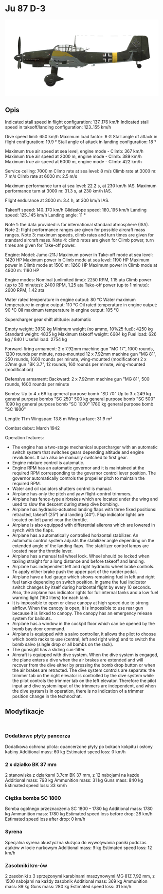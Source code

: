 # Ju 87 D-3

![ju87d3](../images/ju87d3.png)

## Opis

Indicated stall speed in flight configuration: 137..176 km/h
Indicated stall speed in takeoff/landing configuration: 123..155 km/h

Dive speed limit: 650 km/h
Maximum load factor: 9 G
Stall angle of attack in flight configuration: 19.9 °
Stall angle of attack in landing configuration: 18 °

Maximum true air speed at sea level, engine mode - Climb: 367 km/h
Maximum true air speed at 2000 m, engine mode - Climb: 389 km/h
Maximum true air speed at 6000 m, engine mode - Climb: 422 km/h

Service ceiling: 7000 m
Climb rate at sea level: 8 m/s
Climb rate at 3000 m: 7 m/s
Climb rate at 6000 m: 2.5 m/s

Maximum performance turn at sea level: 22.2 s, at 230 km/h IAS.
Maximum performance turn at 3000 m: 31.3 s, at 230 km/h IAS.

Flight endurance at 3000 m: 3.4 h, at 300 km/h IAS.

Takeoff speed: 140..170 km/h
Glideslope speed: 180..195 km/h
Landing speed: 125..145 km/h
Landing angle: 11 °

Note 1: the data provided is for international standard atmosphere (ISA).
Note 2: flight performance ranges are given for possible aircraft mass ranges.
Note 3: maximum speeds, climb rates and turn times are given for standard aircraft mass.
Note 4: climb rates are given for Climb power, turn times are given for Take-off power.

Engine:
Model: Jumo-211J
Maximum power in Take-off mode at sea level: 1420 HP
Maximum power in Climb mode at sea level: 1190 HP
Maximum power in Climb mode at 1500 m: 1260 HP
Maximum power in Climb mode at 4900 m: 1180 HP

Engine modes:
Nominal (unlimited time): 2250 RPM, 1.15 ata
Climb power (up to 30 minutes): 2400 RPM, 1.25 ata
Take-off power (up to 1 minute): 2600 RPM, 1.42 ata

Water rated temperature in engine output: 80 °C
Water maximum temperature in engine output: 110 °C
Oil rated temperature in engine output: 90 °C
Oil maximum temperature in engine output: 105 °C

Supercharger gear shift altitude: automatic 

Empty weight: 3930 kg
Minimum weight (no ammo, 10%25 fuel): 4250 kg
Standard weight: 4835 kg
Maximum takeoff weight: 6684 kg
Fuel load: 626 kg / 840 l
Useful load: 2754 kg

Forward-firing armament:
2 x 7.92mm machine gun "MG 17", 1000 rounds, 1200 rounds per minute, nose-mounted
12 x 7.92mm machine gun "MG 81", 250 rounds, 1600 rounds per minute, wing-mounted (modification)
2 x 37mm gun "BK 3.7", 12 rounds, 160 rounds per minute, wing-mounted (modification)

Defensive armament:
Backward: 2 x 7.92mm machine gun "MG 81", 500 rounds, 1600 rounds per minute

Bombs:
Up to 4 x 66 kg general purpose bomb "SD 70"
Up to 3 x 249 kg general purpose bombs "SC 250"
500 kg general purpose bomb "SC 500"
1090 kg general purpose bomb "SC 1000"
1780 kg general purpose bomb "SC 1800"

Length: 11 m
Wingspan: 13.8 m
Wing surface: 31.9 m²

Combat debut: March 1942

Operation features:
- The engine has a two-stage mechanical supercharger with an automatic switch system that switches gears depending altitude and engine revolutions. It can also be manually switched to first gear.
- Engine mixture control is automatic.
- Engine RPM has an automatic governor and it is maintained at the required RPM corresponding to the governor control lever position. The governor automatically controls the propeller pitch to maintain the required RPM.
- Water and oil radiators shutters control is manual.
- Airplane has only the pitch and yaw flight-control trimmers.
- Airplane has fence-type airbrakes which are located under the wing and used to slow the descent during steep dive bombing.
- Airplane has hydraulic-actuated landing flaps with three fixed positions: retracted, takeoff (25°) and landing (40°). Flap indicator lights are located on left panel near the throttle.
- Airplane is also equipped with differential ailerons which are lowered in synch with the flaps.
- Airplane has a automatically controlled horizontal stabilizer. An automatic control system adjusts the stabilizer angle depending on the extended angle of the landing flaps. The stabilizer control lamps are located near the throttle lever.
- Airplane has a manual tail wheel lock. Wheel should be locked when taxiing straight for a long distance and before takeoff and landing.
- Airplane has independent left and right hydraulic wheel brake controls. To apply either brake push the upper part of the rudder pedal.
- Airplane have a fuel gauge which shows remaining fuel in left and right fuel tanks depending on switch position. In game the fuel indicator switch changes by itself during horizontal flight by every 10 seconds. Also, the airplane has indicator lights for full internal tanks and a low fuel warning light (160 liters) for each tank.
- It is impossible to open or close canopy at high speed due to strong airflow. When the canopy is open, it is impossible to use rear gun because it is linked to canopy. The canopy has an emergency release system for bailouts.
- Airplane has a window in the cockpit floor which can be opened by the bomb bay door command.
- Airplane is equipped with a salvo controller, it allows the pilot to choose which bomb racks to use (central, left and right wing) and to switch the bomb salvo (single drop or all bombs on the rack).
- The gunsight has a sliding sun-filter.
- Aircraft is equipped with dive system. When the dive system is engaged, the plane enters a dive when the air brakes are extended and will recover from the dive either by pressing the bomb drop button or when the air brakes are retracted. The dive system controls are separate: the trimmer tab on the right elevator is controlled by the dive system while the pilot controls the trimmer tab on the left elevator. Therefore the pilot input and dive system input of the trimmers are independent, and when the dive system is in operation, there is no indication of a trimmer position change in the technochat.

## Modyfikacje
﻿


### Dodatkowe płyty pancerza

Dodatkowa ochrona pilota: opancerzone płyty po bokach kokpitu i osłony kabiny
Additional mass: 60 kg
Estimated speed loss: 0 km/h﻿


### 2 x działko BK 37 mm

2 stanowiska z działkami 3.7cm BK 37 mm, z 12 nabojami na każde
Additional mass: 793 kg
Ammunition mass: 31 kg
Guns mass: 840 kg
Estimated speed loss: 33 km/h﻿


### Ciężka bomba SC 1800

Bomba ogólnego przeznaczenia SC 1800 – 1780 kg
Additional mass: 1780 kg
Ammunition mass: 1780 kg
Estimated speed loss before drop: 28 km/h
Estimated speed loss after drop: 0 km/h﻿


### Syrena

Specjalna syrena akustyczna służąca do wywoływania paniki podczas ataków w locie nurkowym
Additional mass: 9 kg
Estimated speed loss: 12 km/h﻿


### Zasobniki km-ów

2 zasobniki z 3 sprzężonymi karabinami maszynowymi MG 81Z 7,92 mm, z 1500 nabojami na każdy zasobnik
Additional mass: 369 kg
Ammunition mass: 89 kg
Guns mass: 280 kg
Estimated speed loss: 31 km/h